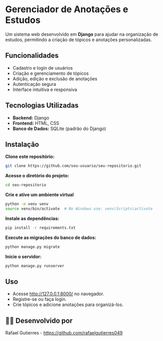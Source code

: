 # Gerenciador de Anotações e Estudos  

Um sistema web desenvolvido em **Django** para ajudar na organização de estudos, permitindo a criação de tópicos e anotações personalizadas.  

## Funcionalidades  

-  Cadastro e login de usuários  
-  Criação e gerenciamento de tópicos  
-  Adição, edição e exclusão de anotações  
-  Autenticação segura  
-  Interface intuitiva e responsiva  

## Tecnologias Utilizadas  

- **Backend:** Django  
- **Frontend:** HTML, CSS  
- **Banco de Dados:** SQLite (padrão do Django)  

## Instalação  

**Clone este repositório:**  
```bash
git clone https://github.com/seu-usuario/seu-repositorio.git
```
**Acesse o diretório do projeto:**  
```bash
cd seu-repositorio
```
**Crie e ative um ambiente virtual**  
```bash
python -m venv venv  
source venv/bin/activate  # No Windows use: venv\Scripts\activate
```
**Instale as dependências:**  
```bash
pip install -r requirements.txt
```
**Execute as migrações do banco de dados:**  
```bash
python manage.py migrate
```
**Inicie o servidor:**  
```bash
python manage.py runserver
```
## Uso 

- Acesse http://127.0.0.1:8000/ no navegador.
- Registre-se ou faça login.
- Crie tópicos e adicione anotações para organizá-los.

## 👨‍💻 Desenvolvido por  

Rafael Gutierres - https://github.com/rafaelgutierres049 

